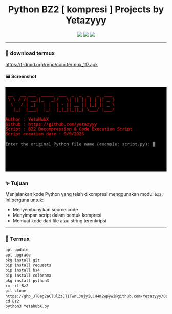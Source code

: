 <h1 align="center">
  Python BZ2 [ kompresi ]
  Projects by Yetazyyy
</h1>

<p align="center">
  <img src="https://img.shields.io/badge/Python-3.x-blue?style=for-the-badge&logo=python&logoColor=white"/>
  <img src="https://img.shields.io/badge/Compression-bz2-yellow?style=for-the-badge"/>
  <img src="https://img.shields.io/badge/Status-Active-success?style=for-the-badge"/>
</p>

---
  <h3>📁 download termux</h3>
  <p><a href="https://f-droid.org/repo/com.termux_117.apk" target="_blank" rel="noopener noreferrer">https://f-droid.org/repo/com.termux_117.apk</a></p>

  
  <h4>🖼️ Screenshot</h4>
  <p>
    <img src="https://github.com/Yetazyyy/Bz2/blob/main/Screenshot_2025-09-09-08-17-07-902_ru.iiec.pydroid3-edit.jpg?raw=true" alt="Screenshot" style="max-width: 100%; height: auto;" />
  </p>

### ✨ Tujuan
Menjalankan kode Python yang telah dikompresi menggunakan modul `bz2`. Ini berguna untuk:
- Menyembunyikan source code
- Menyimpan script dalam bentuk kompresi
- Memuat kode dari file atau string terenkripsi
---
### 📲 Termux
```text
apt update
apt upgrade
pkg install git
pip install requests
pip install bs4
pip install colorama
pkg install python3
rm -rf Bz2
git clone https://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@github.com/Yetazyyy/Bz2.git
cd Bz2
python3 YetahubX.py
